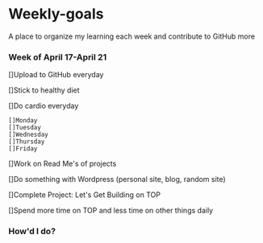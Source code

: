 # Weekly-goals
A place to organize my learning each week and contribute to GitHub more

### Week of April 17-April 21

[]Upload to GitHub everyday

[]Stick to healthy diet

[]Do cardio everyday

    []Monday
    []Tuesday
    []Wednesday
    []Thursday
    []Friday


[]Work on Read Me's of projects

[]Do something with Wordpress (personal site, blog, random site)

[]Complete Project: Let's Get Building on TOP

[]Spend more time on TOP and less time on other things daily

### How'd I do?

